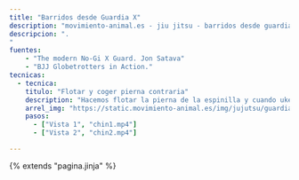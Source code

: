 ```yaml
---
title: "Barridos desde Guardia X"
description: "movimiento-animal.es - jiu jitsu - barridos desde guardia x"
descripcion: ".
"
fuentes:
    - "The modern No-Gi X Guard. Jon Satava"
    - "BJJ Globetrotters in Action."
tecnicas: 
  - tecnica:
    titulo: "Flotar y coger pierna contraria"
    description: "Hacemos flotar la pierna de la espinilla y cuando uke está en el aire, cogemos la pierna contrária, lo ponemos en suelo y le pasamos la guárdia. Para llevarlo al suelo ponemos el pie capturado entre nuestra piernas."
    arrel_img: "https://static.movimiento-animal.es/img/jujutsu/guardiax/" 
    pasos:
      - ["Vista 1", "chin1.mp4"]
      - ["Vista 2", "chin2.mp4"]

---
```

{% extends  "pagina.jinja" %}
